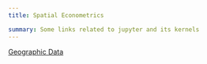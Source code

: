 ```yaml
---
title: Spatial Econometrics

summary: Some links related to jupyter and its kernels
---
```


[Geographic Data](https://darribas.org/gds18/index.html)